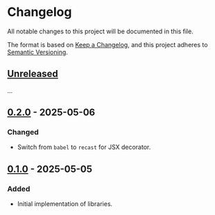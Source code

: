 # Changelog

All notable changes to this project will be documented in this file.

The format is based on [Keep a Changelog](https://keepachangelog.com/en/1.1.0/),
and this project adheres to [Semantic Versioning](https://semver.org/spec/v2.0.0.html).

## [Unreleased]

...

## [0.2.0] - 2025-05-06

### Changed

- Switch from `babel` to `recast` for JSX decorator.

## [0.1.0] - 2025-05-05

### Added

- Initial implementation of libraries.

[unreleased]: https://github.com/DuskSystems/storybook-solid/compare/v0.2.0...HEAD
[0.2.0]: https://github.com/DuskSystems/wayfind/compare/v0.1.0...v0.2.0
[0.1.0]: https://github.com/DuskSystems/storybook-solid/releases/tag/v0.1.0

